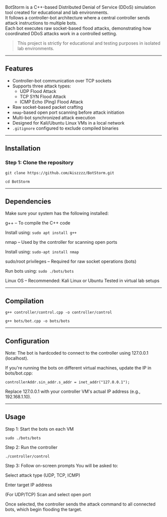 BotStorm is a C++-based Distributed Denial of Service (DDoS) simulation tool created for educational and lab environments.  
It follows a controller-bot architecture where a central controller sends attack instructions to multiple bots.  
Each bot executes raw socket-based flood attacks, demonstrating how coordinated DDoS attacks work in a controlled setting.

> This project is strictly for educational and testing purposes in isolated lab environments.
---
## Features

- Controller-bot communication over TCP sockets
- Supports three attack types:
  - UDP Flood Attack
  - TCP SYN Flood Attack
  - ICMP Echo (Ping) Flood Attack
- Raw socket-based packet crafting
- `nmap`-based open port scanning before attack initiation
- Multi-bot synchronized attack execution
- Designed for Kali/Ubuntu Linux VMs in a local network
- `.gitignore` configured to exclude compiled binaries
---
## Installation

### Step 1: Clone the repository


```git clone https://github.com/Aiszzzz/BotStorm.git```

```cd BotStorm```

---
## Dependencies
Make sure your system has the following installed:

g++ – To compile the C++ code

Install using: ```sudo apt install g++```

nmap – Used by the controller for scanning open ports

Install using: ```sudo-apt install nmap```

sudo/root privileges – Required for raw socket operations (bots)

Run bots using: ```sudo ./bots/bots```

Linux OS – Recommended: Kali Linux or Ubuntu
Tested in virtual lab setups

---
## Compilation

```g++ controller/control.cpp -o controller/control```

```g++ bots/bot.cpp -o bots/bots```

---
## Configuration
Note: The bot is hardcoded to connect to the controller using 127.0.0.1 (localhost).

If you're running the bots on different virtual machines, update the IP in bots/bot.cpp:

```controllerAddr.sin_addr.s_addr = inet_addr("127.0.0.1");```

Replace 127.0.0.1 with your controller VM's actual IP address (e.g., 192.168.1.10).

---
## Usage
Step 1: Start the bots on each VM

```sudo ./bots/bots```

Step 2: Run the controller

```./controller/control```

Step 3: Follow on-screen prompts
You will be asked to:

Select attack type (UDP, TCP, ICMP)

Enter target IP address

(For UDP/TCP) Scan and select open port

Once selected, the controller sends the attack command to all connected bots, which begin flooding the target.
